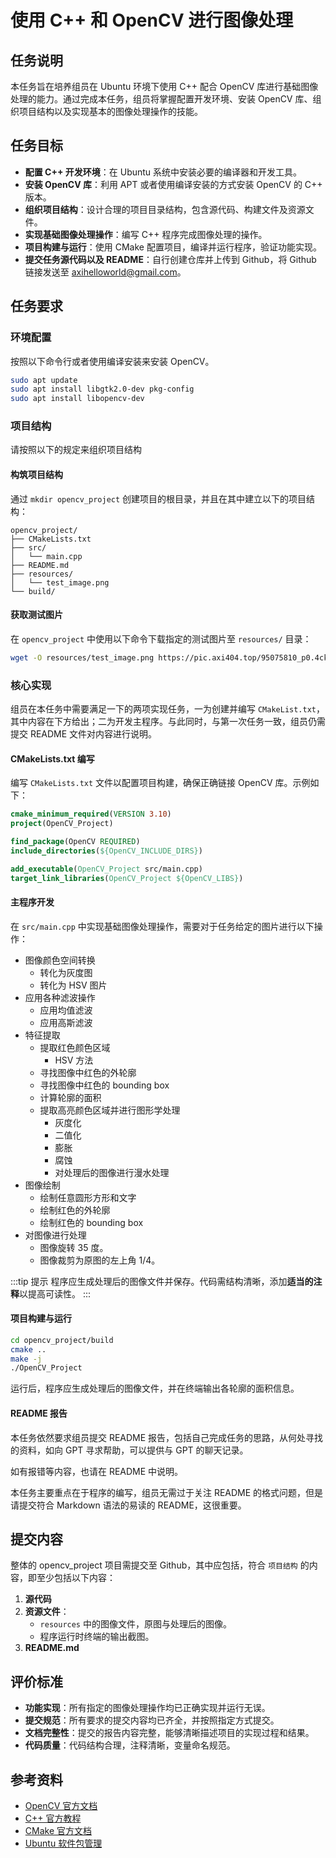 # 使用 C++ 和 OpenCV 进行图像处理

## 任务说明

本任务旨在培养组员在 Ubuntu 环境下使用 C++ 配合 OpenCV 库进行基础图像处理的能力。通过完成本任务，组员将掌握配置开发环境、安装 OpenCV 库、组织项目结构以及实现基本的图像处理操作的技能。

## 任务目标

- **配置 C++ 开发环境**：在 Ubuntu 系统中安装必要的编译器和开发工具。
- **安装 OpenCV 库**：利用 APT 或者使用编译安装的方式安装 OpenCV 的 C++ 版本。
- **组织项目结构**：设计合理的项目目录结构，包含源代码、构建文件及资源文件。
- **实现基础图像处理操作**：编写 C++ 程序完成图像处理的操作。
- **项目构建与运行**：使用 CMake 配置项目，编译并运行程序，验证功能实现。
- **提交任务源代码以及 README**：自行创建仓库并上传到 Github，将 Github 链接发送至 axihelloworld@gmail.com。

## 任务要求

### 环境配置

按照以下命令行或者使用编译安装来安装 OpenCV。

```bash
sudo apt update
sudo apt install libgtk2.0-dev pkg-config
sudo apt install libopencv-dev
```

### 项目结构

请按照以下的规定来组织项目结构

#### 构筑项目结构

通过 `mkdir opencv_project` 创建项目的根目录，并且在其中建立以下的项目结构：

```
opencv_project/
├── CMakeLists.txt
├── src/
│   └── main.cpp
├── README.md
├── resources/
│   └── test_image.png
└── build/
```

#### 获取测试图片

在 `opencv_project` 中使用以下命令下载指定的测试图片至 `resources/` 目录：

```bash
wget -O resources/test_image.png https://pic.axi404.top/95075810_p0.4ckucuqdh8.png
```

### 核心实现

组员在本任务中需要满足一下的两项实现任务，一为创建并编写 `CMakeList.txt`，其中内容在下方给出；二为开发主程序。与此同时，与第一次任务一致，组员仍需提交 README 文件对内容进行说明。

#### CMakeLists.txt 编写
   
编写 `CMakeLists.txt` 文件以配置项目构建，确保正确链接 OpenCV 库。示例如下：

```cmake
cmake_minimum_required(VERSION 3.10)
project(OpenCV_Project)

find_package(OpenCV REQUIRED)
include_directories(${OpenCV_INCLUDE_DIRS})

add_executable(OpenCV_Project src/main.cpp)
target_link_libraries(OpenCV_Project ${OpenCV_LIBS})
```

#### 主程序开发

在 `src/main.cpp` 中实现基础图像处理操作，需要对于任务给定的图片进行以下操作：

- 图像颜色空间转换
  - 转化为灰度图
  - 转化为 HSV 图片
- 应用各种滤波操作
  - 应用均值滤波
  - 应用高斯滤波
- 特征提取
  - 提取红色颜色区域
    - HSV 方法
  - 寻找图像中红色的外轮廓
  - 寻找图像中红色的 bounding box
  - 计算轮廓的面积
  - 提取高亮颜色区域并进行图形学处理
    - 灰度化
    - 二值化
    - 膨胀
    - 腐蚀
    - 对处理后的图像进行漫水处理
- 图像绘制
  - 绘制任意圆形方形和文字
  - 绘制红色的外轮廓
  - 绘制红色的 bounding box
- 对图像进行处理
  - 图像旋转 35 度。
  - 图像裁剪为原图的左上角 1/4。

:::tip 提示
程序应生成处理后的图像文件并保存。代码需结构清晰，添加**适当的注释**以提高可读性。
:::

#### 项目构建与运行

```bash
cd opencv_project/build
cmake ..
make -j
./OpenCV_Project
```

运行后，程序应生成处理后的图像文件，并在终端输出各轮廓的面积信息。

#### README 报告

本任务依然要求组员提交 README 报告，包括自己完成任务的思路，从何处寻找的资料，如向 GPT 寻求帮助，可以提供与 GPT 的聊天记录。

如有报错等内容，也请在 README 中说明。

本任务主要重点在于程序的编写，组员无需过于关注 README 的格式问题，但是请提交符合 Markdown 语法的易读的 README，这很重要。

## 提交内容

整体的 opencv_project 项目需提交至 Github，其中应包括，符合 `项目结构` 的内容，即至少包括以下内容：

1. **源代码**
2. **资源文件**：
   - `resources` 中的图像文件，原图与处理后的图像。
   - 程序运行时终端的输出截图。
3. **README.md**

## 评价标准

- **功能实现**：所有指定的图像处理操作均已正确实现并运行无误。
- **提交规范**：所有要求的提交内容均已齐全，并按照指定方式提交。
- **文档完整性**：提交的报告内容完整，能够清晰描述项目的实现过程和结果。
- **代码质量**：代码结构合理，注释清晰，变量命名规范。

## 参考资料

- [OpenCV 官方文档](https://docs.opencv.org/)
- [C++ 官方教程](https://www.cplusplus.com/doc/tutorial/)
- [CMake 官方文档](https://cmake.org/documentation/)
- [Ubuntu 软件包管理](https://help.ubuntu.com/community/AptGet/Howto)
